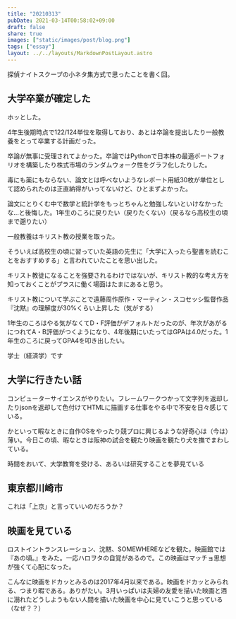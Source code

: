 ```yaml
---
title: "20210313"
pubDate: 2021-03-14T00:58:02+09:00
draft: false
share: true
images: ["static/images/post/blog.png"]
tags: ["essay"]
layout: ../../layouts/MarkdownPostLayout.astro
---
```


探偵ナイトスクープの小ネタ集方式で思ったことを書く回。

## 大学卒業が確定した

ホッとした。

4年生後期時点で122/124単位を取得しており、あとは卒論を提出したり一般教養をとって卒業する計画だった。

卒論が無事に受理されてよかった。卒論ではPythonで日本株の最適ポートフォリオを構築したり株式市場のランダムウォーク性をグラフ化したりした。

毒にも薬にもならない、論文とは呼べないようなレポート用紙30枚が単位として認められたのは正直納得がいってないけど、ひとまずよかった。

論文にとりくむ中で数学と統計学をもっとちゃんと勉強しないといけなかったな...と後悔した。1年生のころに戻りたい（戻りたくない）（戻るなら高校生の頃まで遡りたい）

一般教養はキリスト教の授業を取った。

そういえば高校生の頃に習っていた英語の先生に「大学に入ったら聖書を読むことをおすすめする」と言われていたことを思い出した。

キリスト教徒になることを強要されるわけではないが、キリスト教的な考え方を知っておくことがプラスに働く場面はたまにあると思う。

キリスト教について学ぶことで遠藤周作原作・マーティン・スコセッシ監督作品『沈黙』の理解度が30%くらい上昇した（気がする）

1年生のころはやる気がなくてD・F評価がデフォルトだったのが、年次があがるにつれてA・B評価がつくようになり、4年後期にいたってはGPAは4.0だった。1年生のころに戻ってGPA4を叩き出したい。

学士（経済学）です

## 大学に行きたい話

コンピューターサイエンスがやりたい。フレームワークつかって文字列を返却したりjsonを返却して色付けてHTMLに描画する仕事をやる中で不安を日々感じている。

かといって暇なときに自作OSをやったり競プロに興じるような好奇心は（今は）薄い。今日この頃、暇なときは阪神の試合を観たり映画を観たり犬を撫でまわしている。

時間をおいて、大学教育を受ける、あるいは研究することを夢見ている

## 東京都川崎市

これは「上京」と言っていいのだろうか？

## 映画を見ている

ロストイントランスレーション、沈黙、SOMEWHEREなどを観た。映画館では『あの頃。』をみた。一応ハロヲタの自覚があるので。この映画はマッチョ思想が強くて心配になった。

こんなに映画をドカッとみるのは2017年4月以来である。映画をドカッとみられる、つまり暇である。ありがたい。3月いっぱいは夫婦の友愛を描いた映画と酒に溺れたどうしようもない人間を描いた映画を中心に見ていこうと思っている（なぜ？？）